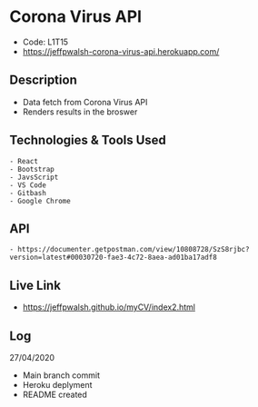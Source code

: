 
# Corona Virus API
- Code: L1T15 
- https://jeffpwalsh-corona-virus-api.herokuapp.com/


## Description
 - Data fetch from Corona Virus API
 - Renders results in the broswer
 
## Technologies & Tools Used
``` 
- React
- Bootstrap 
- JavsScript
- VS Code
- Gitbash
- Google Chrome
```
     
## API

``` 
- https://documenter.getpostman.com/view/10808728/SzS8rjbc?version=latest#00030720-fae3-4c72-8aea-ad01ba17adf8
```

## Live Link

- https://jeffpwalsh.github.io/myCV/index2.html
  
 ## Log
 27/04/2020
 
- Main branch commit 
- Heroku deplyment
- README created




  
 
 
  
 
 



